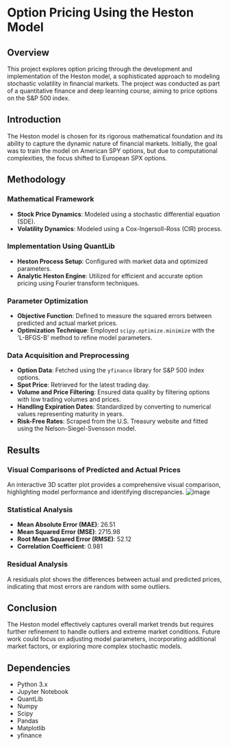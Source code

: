 # Option Pricing Using the Heston Model

## Overview
This project explores option pricing through the development and implementation of the Heston model, a sophisticated approach to modeling stochastic volatility in financial markets. The project was conducted as part of a quantitative finance and deep learning course, aiming to price options on the S&P 500 index.

## Introduction
The Heston model is chosen for its rigorous mathematical foundation and its ability to capture the dynamic nature of financial markets. Initially, the goal was to train the model on American SPY options, but due to computational complexities, the focus shifted to European SPX options.

## Methodology

### Mathematical Framework
- **Stock Price Dynamics**: Modeled using a stochastic differential equation (SDE).
- **Volatility Dynamics**: Modeled using a Cox-Ingersoll-Ross (CIR) process.

### Implementation Using QuantLib
- **Heston Process Setup**: Configured with market data and optimized parameters.
- **Analytic Heston Engine**: Utilized for efficient and accurate option pricing using Fourier transform techniques.

### Parameter Optimization
- **Objective Function**: Defined to measure the squared errors between predicted and actual market prices.
- **Optimization Technique**: Employed `scipy.optimize.minimize` with the 'L-BFGS-B' method to refine model parameters.

### Data Acquisition and Preprocessing
- **Option Data**: Fetched using the `yfinance` library for S&P 500 index options.
- **Spot Price**: Retrieved for the latest trading day.
- **Volume and Price Filtering**: Ensured data quality by filtering options with low trading volumes and prices.
- **Handling Expiration Dates**: Standardized by converting to numerical values representing maturity in years.
- **Risk-Free Rates**: Scraped from the U.S. Treasury website and fitted using the Nelson-Siegel-Svensson model.

## Results

### Visual Comparisons of Predicted and Actual Prices
An interactive 3D scatter plot provides a comprehensive visual comparison, highlighting model performance and identifying discrepancies.
![image](https://github.com/Daynecc6/Heston-Model/assets/103780036/104e6df1-447d-4999-b152-0f716fd3c33b)

### Statistical Analysis
- **Mean Absolute Error (MAE)**: 26.51
- **Mean Squared Error (MSE)**: 2715.98
- **Root Mean Squared Error (RMSE)**: 52.12
- **Correlation Coefficient**: 0.981

### Residual Analysis
A residuals plot shows the differences between actual and predicted prices, indicating that most errors are random with some outliers.

## Conclusion
The Heston model effectively captures overall market trends but requires further refinement to handle outliers and extreme market conditions. Future work could focus on adjusting model parameters, incorporating additional market factors, or exploring more complex stochastic models.

## Dependencies
- Python 3.x
- Jupyter Notebook
- QuantLib
- Numpy
- Scipy
- Pandas
- Matplotlib
- yfinance
